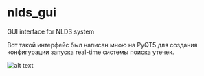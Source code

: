 # nlds_gui
GUI interface for NLDS system

Вот такой интерфейс был написан мною на PyQT5 для создания конфигурации запуска real-time системы поиска утечек.

![alt text](https://cdn.discordapp.com/attachments/760909116209365079/835191606490693652/unknown.png)
